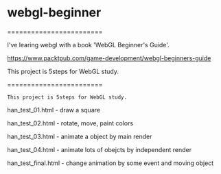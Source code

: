 # webgl-beginner
========================

I've learing webgl with a book 'WebGL Beginner's Guide'.

https://www.packtpub.com/game-development/webgl-beginners-guide

This project is 5steps for WebGL study.


========================

```
This project is 5steps for WebGL study.
```

han_test_01.html - draw a square

han_test_02.html - rotate, move, paint colors

han_test_03.html - animate a object by main render

han_test_04.html - animate lots of obejcts by independent render

han_test_final.html - change animation by some event and moving object
